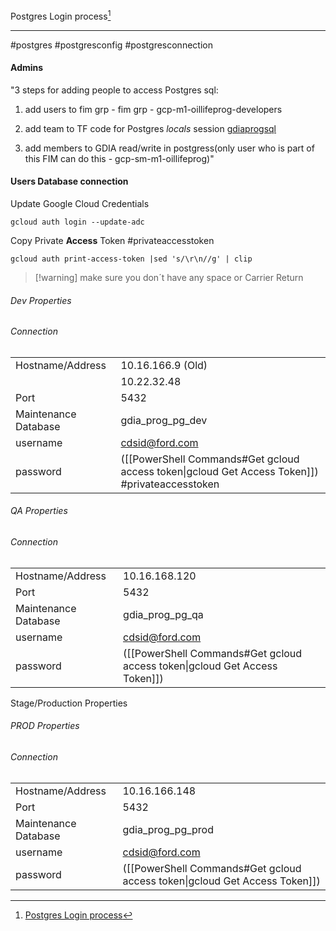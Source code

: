 Postgres Login process[^1]
***
#postgres #postgresconfig #postgresconnection 

#### Admins
"3 steps for adding people to access Postgres sql:
1. add users to fim grp - fim grp - gcp-m1-oillifeprog-developers
2. add team to TF code for Postgres *locals* session
	[gdiaprogsql](https://github.ford.com/gdia-prognostics/gdiaprogsql/blob/main/main.tf)

3. add members to GDIA read/write in postgress(only user who is part of this FIM can do this - gcp-sm-m1-oillifeprog)"

#### Users Database connection

Update Google Cloud Credentials
 ```
 gcloud auth login --update-adc
```

Copy Private **Access** Token
#privateaccesstoken
```
gcloud auth print-access-token |sed 's/\r\n//g' | clip
```
>[!warning] make sure you don´t have any space or Carrier Return

###### Dev Properties

###### Connection
|                      |                                                                                                |
| -------------------- | ---------------------------------------------------------------------------------------------- |
| Hostname/Address     | 10.16.166.9 (Old)                                                                              |
|                      | 10.22.32.48                                                                                    |
| Port                 | 5432                                                                                           |
| Maintenance Database | gdia_prog_pg_dev                                                                               |
| username             | cdsid@ford.com                                                                                 |
| password             | ([[PowerShell Commands#Get gcloud access token\|gcloud Get Access Token]]) #privateaccesstoken |

###### QA Properties

###### Connection
|                      |                                                                 |
| -------------------- | --------------------------------------------------------------- |
| Hostname/Address     | 10.16.168.120                                                   |
| Port                 | 5432                                                            |
| Maintenance Database | gdia_prog_pg_qa                                                 |
| username             | cdsid@ford.com                                                  |
| password             | ([[PowerShell Commands#Get gcloud access token\|gcloud Get Access Token]]) |
Stage/Production Properties

###### PROD Properties

###### Connection
|                      |                                                                 |
| -------------------- | --------------------------------------------------------------- |
| Hostname/Address     | 10.16.166.148                                                   |
| Port                 | 5432                                                            |
| Maintenance Database | gdia_prog_pg_prod                                               |
| username             | cdsid@ford.com                                                  |
| password             | ([[PowerShell Commands#Get gcloud access token\|gcloud Get Access Token]]) |



[^1]: [Postgres Login process](https://azureford.sharepoint.com/:w:/r/sites/CSIAnalytics/Shared%20Documents/Prognostics/Internal%20DEA%20Prognostics/PAE%20Streaming/KT%20Files/Steps%20to%20connect%20postgresql%20for%20GDIA%20Prognostics%20SE-%20user%20login.docx?d=w39892272a39141099ef14996b0af743c&csf=1&web=1&e=VvRfZd)